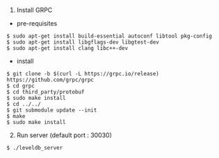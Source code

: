 1. Install GRPC
- pre-requisites
```
$ sudo apt-get install build-essential autoconf libtool pkg-config
$ sudo apt-get install libgflags-dev libgtest-dev
$ sudo apt-get install clang libc++-dev
```
- install
```
$ git clone -b $(curl -L https://grpc.io/release) https://github.com/grpc/grpc
$ cd grpc
$ cd third_party/protobuf
$ sudo make install
$ cd ../../
$ git submodule update --init
$ make
$ sudo make install
```

2. Run server (default port : 30030)
```
$ ./leveldb_server
```
